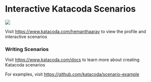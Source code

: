 # Interactive Katacoda Scenarios

[![](http://shields.katacoda.com/katacoda/hemanthaarav/count.svg)](https://www.katacoda.com/hemanthaarav "Get your profile on Katacoda.com")

Visit https://www.katacoda.com/hemanthaarav to view the profile and interactive scenarios

### Writing Scenarios
Visit https://www.katacoda.com/docs to learn more about creating Katacoda scenarios

For examples, visit https://github.com/katacoda/scenario-example
